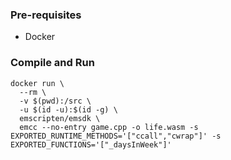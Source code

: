 ### Pre-requisites

- Docker

### Compile and Run

```
docker run \
  --rm \
  -v $(pwd):/src \
  -u $(id -u):$(id -g) \
  emscripten/emsdk \
  emcc --no-entry game.cpp -o life.wasm -s EXPORTED_RUNTIME_METHODS='["ccall","cwrap"]' -s EXPORTED_FUNCTIONS='["_daysInWeek"]'
```
